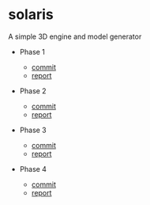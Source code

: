 # solaris
A simple 3D engine and model generator

- Phase 1
    + [commit](https://github.com/zer0-5/solaris/tree/0d5667c4cafae4966221b34f6b92c4a5da689417)
    + [report](reports/Relatorio-Fase1.pdf)

- Phase 2
    + [commit](https://github.com/zer0-5/solaris/tree/a0efbf61edd0fb473806cd1d2e9e4e3f53b15b56)
    + [report](reports/Relatorio-Fase2.pdf)

- Phase 3
    + [commit](https://github.com/zer0-5/solaris/tree/b940db41f8d5bbf263eb22ea6d90430661f82c2f)
    + [report](reports/Relatorio-Fase3.pdf)

- Phase 4
    + [commit](https://github.com/zer0-5/solaris/tree/ee14be9f58cec35fb16bd24ce8618510cd14666f)
    + [report](reports/Relatorio-Fase4.pdf)

